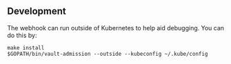## Development
The webhook can run outside of Kubernetes to help aid debugging. You can do this by:
```
make install
$GOPATH/bin/vault-admission --outside --kubeconfig ~/.kube/config
```
